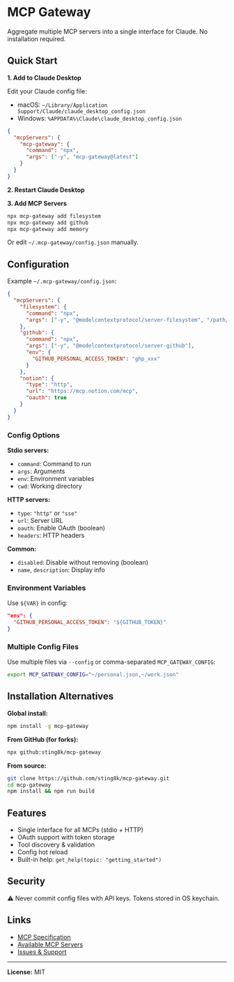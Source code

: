 # MCP Gateway

Aggregate multiple MCP servers into a single interface for Claude. No installation required.

## Quick Start

**1. Add to Claude Desktop**

Edit your Claude config file:
- macOS: `~/Library/Application Support/Claude/claude_desktop_config.json`
- Windows: `%APPDATA%\Claude\claude_desktop_config.json`

```json
{
  "mcpServers": {
    "mcp-gateway": {
      "command": "npx",
      "args": ["-y", "mcp-gateway@latest"]
    }
  }
}
```

**2. Restart Claude Desktop**

**3. Add MCP Servers**

```bash
npx mcp-gateway add filesystem
npx mcp-gateway add github
npx mcp-gateway add memory
```

Or edit `~/.mcp-gateway/config.json` manually.

## Configuration

Example `~/.mcp-gateway/config.json`:

```json
{
  "mcpServers": {
    "filesystem": {
      "command": "npx",
      "args": ["-y", "@modelcontextprotocol/server-filesystem", "/path/to/dir"]
    },
    "github": {
      "command": "npx",
      "args": ["-y", "@modelcontextprotocol/server-github"],
      "env": {
        "GITHUB_PERSONAL_ACCESS_TOKEN": "ghp_xxx"
      }
    },
    "notion": {
      "type": "http",
      "url": "https://mcp.notion.com/mcp",
      "oauth": true
    }
  }
}
```

### Config Options

**Stdio servers:**
- `command`: Command to run
- `args`: Arguments
- `env`: Environment variables
- `cwd`: Working directory

**HTTP servers:**
- `type`: `"http"` or `"sse"`
- `url`: Server URL
- `oauth`: Enable OAuth (boolean)
- `headers`: HTTP headers

**Common:**
- `disabled`: Disable without removing (boolean)
- `name`, `description`: Display info

### Environment Variables

Use `${VAR}` in config:
```json
"env": {
  "GITHUB_PERSONAL_ACCESS_TOKEN": "${GITHUB_TOKEN}"
}
```

### Multiple Config Files

Use multiple files via `--config` or comma-separated `MCP_GATEWAY_CONFIG`:

```bash
export MCP_GATEWAY_CONFIG="~/personal.json,~/work.json"
```

## Installation Alternatives

**Global install:**
```bash
npm install -g mcp-gateway
```

**From GitHub (for forks):**
```bash
npx github:sting8k/mcp-gateway
```

**From source:**
```bash
git clone https://github.com/sting8k/mcp-gateway.git
cd mcp-gateway
npm install && npm run build
```

## Features

- Single interface for all MCPs (stdio + HTTP)
- OAuth support with token storage
- Tool discovery & validation
- Config hot reload
- Built-in help: `get_help(topic: "getting_started")`

## Security

⚠️ Never commit config files with API keys. Tokens stored in OS keychain.

## Links

- [MCP Specification](https://modelcontextprotocol.io)
- [Available MCP Servers](https://github.com/modelcontextprotocol/servers)
- [Issues & Support](https://github.com/sting8k/mcp-gateway/issues)

---

**License:** MIT
